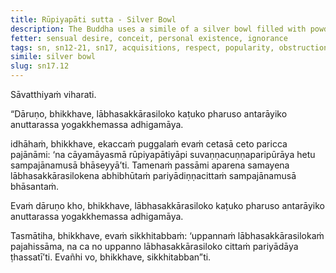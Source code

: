 ```yaml
---
title: Rūpiyapāti sutta - Silver Bowl
description: The Buddha uses a simile of a silver bowl filled with powdered gold to explain how acquisitions, respect, and popularity are vicious, bitter, and severe, obstructing the attainment of the unsurpassed safety from bondage.
fetter: sensual desire, conceit, personal existence, ignorance
tags: sn, sn12-21, sn17, acquisitions, respect, popularity, obstruction, silver bowl, powdered gold
simile: silver bowl
slug: sn17.12
---
```


Sāvatthiyaṁ viharati.

“Dāruṇo, bhikkhave, lābhasakkārasiloko kaṭuko pharuso antarāyiko anuttarassa yogakkhemassa adhigamāya.

idhāhaṁ, bhikkhave, ekaccaṁ puggalaṁ evaṁ cetasā ceto paricca pajānāmi: ‘na cāyamāyasmā rūpiyapātiyāpi suvaṇṇacuṇṇaparipūrāya hetu sampajānamusā bhāseyyā’ti. Tamenaṁ passāmi aparena samayena lābhasakkārasilokena abhibhūtaṁ pariyādiṇṇacittaṁ sampajānamusā bhāsantaṁ.

Evaṁ dāruṇo kho, bhikkhave, lābhasakkārasiloko kaṭuko pharuso antarāyiko anuttarassa yogakkhemassa adhigamāya.

Tasmātiha, bhikkhave, evaṁ sikkhitabbaṁ: ‘uppannaṁ lābhasakkārasilokaṁ pajahissāma, na ca no uppanno lābhasakkārasiloko cittaṁ pariyādāya ṭhassatī’ti. Evañhi vo, bhikkhave, sikkhitabban”ti.
